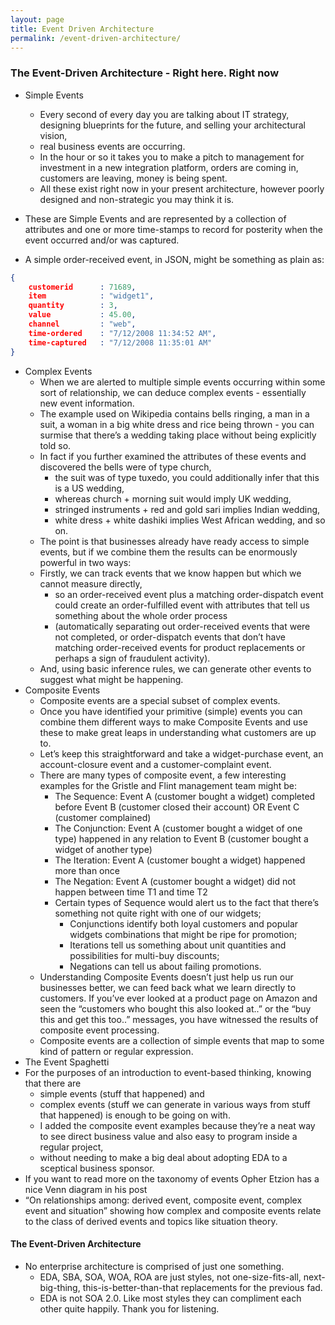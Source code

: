 ```yaml
---
layout: page
title: Event Driven Architecture
permalink: /event-driven-architecture/
---
```



### The Event-Driven Architecture - Right here. Right now
- Simple Events
    - Every second of every day you are talking about IT strategy, designing blueprints for the future, and selling your architectural vision, 
    - real business events are occurring. 
    - In the hour or so it takes you to make a pitch to management for investment in a new integration platform, orders are coming in, customers are leaving, money is being spent. 
    - All these exist right now in your present architecture, however poorly designed and non-strategic you may think it is.

- These are Simple Events and are represented by a collection of attributes and one or more time-stamps to record for posterity when the event occurred and/or was captured. 
- A simple order-received event, in JSON, might be something as plain as:
```json
{
	customerid		: 71689,
	item			: "widget1",
	quantity		: 3,
	value			: 45.00,
	channel			: "web",
	time-ordered	: "7/12/2008 11:34:52 AM",
	time-captured	: "7/12/2008 11:35:01 AM"
}
```

- Complex Events
    - When we are alerted to multiple simple events occurring within some sort of relationship, we can deduce complex events - essentially new event information.
    - The example used on Wikipedia contains bells ringing, a man in a suit, a woman in a big white dress and rice being thrown - you can surmise that there’s a wedding taking place without being explicitly told so.
    - In fact if you further examined the attributes of these events and discovered the bells were of type church, 
        - the suit was of type tuxedo, you could additionally infer that this is a US wedding, 
        - whereas church + morning suit would imply UK wedding, 
        - stringed instruments + red and gold sari implies Indian wedding, 
        - white dress + white dashiki implies West African wedding, and so on.
    - The point is that businesses already have ready access to simple events, but if we combine them the results can be enormously powerful in two ways:
    - Firstly, we can track events that we know happen but which we cannot measure directly, 
        - so an order-received event plus a matching order-dispatch event could create an order-fulfilled event with attributes that tell us something about the whole order process 
        - (automatically separating out order-received events that were not completed, or order-dispatch events that don’t have matching order-received events for product replacements or perhaps a sign of fraudulent activity).
    - And, using basic inference rules, we can generate other events to suggest what might be happening.
- Composite Events
    - Composite events are a special subset of complex events. 
    - Once you have identified your primitive (simple) events you can combine them different ways to make Composite Events and use these to make great leaps in understanding what customers are up to. 
    - Let’s keep this straightforward and take a widget-purchase event, an account-closure event and a customer-complaint event.
    - There are many types of composite event, a few interesting examples for the Gristle and Flint management team might be:
        - The Sequence: Event A (customer bought a widget) completed before Event B (customer closed their account) OR Event C (customer complained)
        - The Conjunction: Event A (customer bought a widget of one type) happened in any relation to Event B (customer bought a widget of another type)
        - The Iteration: Event A (customer bought a widget) happened more than once
        - The Negation: Event A (customer bought a widget) did not happen between time T1 and time T2
        - Certain types of Sequence would alert us to the fact that there’s something not quite right with one of our widgets; 
            - Conjunctions identify both loyal customers and popular widgets combinations that might be ripe for promotion; 
            - Iterations tell us something about unit quantities and possibilities for multi-buy discounts; 
            - Negations can tell us about failing promotions.
    - Understanding Composite Events doesn’t just help us run our businesses better, we can feed back what we learn directly to customers. If you’ve ever looked at a product page on Amazon and seen the “customers who bought this also looked at..” or the “buy this and get this too..” messages, you have witnessed the results of composite event processing.
    - Composite events are a collection of simple events that map to some kind of pattern or regular expression.
- The Event Spaghetti
- For the purposes of an introduction to event-based thinking, knowing that there are 
    - simple events (stuff that happened) and 
    - complex events (stuff we can generate in various ways from stuff that happened) is enough to be going on with. 
    - I added the composite event examples because they’re a neat way to see direct business value and also easy to program inside a regular project, 
    - without needing to make a big deal about adopting EDA to a sceptical business sponsor.
- If you want to read more on the taxonomy of events Opher Etzion has a nice Venn diagram in his post 
- “On relationships among: derived event, composite event, complex event and situation” showing how complex and composite events relate to the class of derived events and topics like situation theory.

#### The Event-Driven Architecture

- No enterprise architecture is comprised of just one something. 
    - EDA, SBA, SOA, WOA, ROA are just styles, not one-size-fits-all, next-big-thing, this-is-better-than-that replacements for the previous fad. 
    - EDA is not SOA 2.0. Like most styles they can compliment each other quite happily. Thank you for listening.